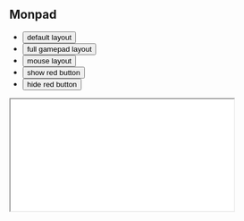 ## Monpad

<ul>
  <li>
    <button onclick='window.setMonpadLayout("default")'>
      default layout
    </button>
  </li>
  <li>
    <button onclick='window.setMonpadLayout("full")'>
      full gamepad layout
    </button>
  </li>
  <li>
    <button onclick='window.setMonpadLayout("mouse")'>
      mouse layout
    </button>
  </li>
  <li>
    <button onclick='window.sendMonpadUpdate({"ShowElement": "Red"})'>
      show red button
    </button>
  </li>
  <li>
    <button onclick='window.sendMonpadUpdate({"HideElement": "Red"})'>
      hide red button
    </button>
  </li>
</ul>

<iframe
  id="monpad"
  title="Monpad"
  width="400"
  height="200"
  src="/monpad.html?username=George"
>
</iframe>

<pre id="monpad-output"></pre>

<pre id="monpad-layout"></pre>

<script>
const maxLines = 10
const outputElement = document.getElementById("monpad-output")
document.addEventListener("monpad-client-update", e => {
  outputElement.textContent = outputElement.textContent.split("\n")
    .slice(-maxLines+1).join("\n")
    + (outputElement.textContent ? '\n' : '') + e.detail
})
window.sendMonpadUpdate = detail => document.dispatchEvent(new CustomEvent("monpad-server-update", {detail}))
window.setMonpadLayout = s => {
  window.fetch(`/portfolio/monpad/layouts/${s}.dhall`).then(r => r.text().then(t => {
      document.getElementById("monpad-layout").textContent = t
    }))
  // TODO eventually Monpad will have a Haskell Wasm frontend which will support Dhall input directly
  // then we can support actual freeform user input, and use `SetLayout` instead of `SwitchLayout`
  window.sendMonpadUpdate({"SwitchLayout": `${s}`})
}
</script>
